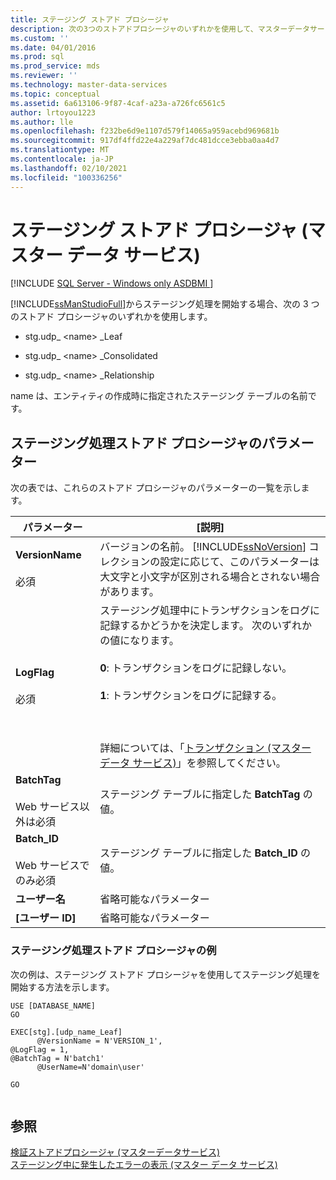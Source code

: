 ```yaml
---
title: ステージング ストアド プロシージャ
description: 次の3つのストアドプロシージャのいずれかを使用して、マスターデータサービスの SQL Server Management Studio からステージング処理を開始します。
ms.custom: ''
ms.date: 04/01/2016
ms.prod: sql
ms.prod_service: mds
ms.reviewer: ''
ms.technology: master-data-services
ms.topic: conceptual
ms.assetid: 6a613106-9f87-4caf-a23a-a726fc6561c5
author: lrtoyou1223
ms.author: lle
ms.openlocfilehash: f232be6d9e1107d579f14065a959acebd969681b
ms.sourcegitcommit: 917df4ffd22e4a229af7dc481dcce3ebba0aa4d7
ms.translationtype: MT
ms.contentlocale: ja-JP
ms.lasthandoff: 02/10/2021
ms.locfileid: "100336256"
---
```

# <a name="staging-stored-procedure-master-data-services"></a>ステージング ストアド プロシージャ (マスター データ サービス)

[!INCLUDE [SQL Server - Windows only ASDBMI  ](../includes/applies-to-version/sql-windows-only-asdbmi.md)]

  [!INCLUDE[ssManStudioFull](../includes/ssmanstudiofull-md.md)]からステージング処理を開始する場合、次の 3 つのストアド プロシージャのいずれかを使用します。  
  
-   stg.udp_ \<name> _Leaf  
  
-   stg.udp_ \<name> _Consolidated  
  
-   stg.udp_ \<name> _Relationship  
  
 name は、エンティティの作成時に指定されたステージング テーブルの名前です。  
  
## <a name="staging-process-stored-procedure-parameters"></a>ステージング処理ストアド プロシージャのパラメーター  
 次の表では、これらのストアド プロシージャのパラメーターの一覧を示します。  
  
|パラメーター|[説明]|  
|---------------|-----------------|  
|**VersionName**<br /><br /> 必須|バージョンの名前。 [!INCLUDE[ssNoVersion](../includes/ssnoversion-md.md)] コレクションの設定に応じて、このパラメーターは大文字と小文字が区別される場合とされない場合があります。|  
|**LogFlag**<br /><br /> 必須|ステージング処理中にトランザクションをログに記録するかどうかを決定します。 次のいずれかの値になります。<br /><br /> **0**: トランザクションをログに記録しない。<br /><br /> **1**: トランザクションをログに記録する。<br /><br /> <br /><br /> 詳細については、「[トランザクション (マスター データ サービス)](../master-data-services/transactions-master-data-services.md)」を参照してください。|  
|**BatchTag**<br /><br /> Web サービス以外は必須|ステージング テーブルに指定した **BatchTag** の値。|  
|**Batch_ID**<br /><br /> Web サービスでのみ必須|ステージング テーブルに指定した **Batch_ID** の値。|  
|**ユーザー名**|省略可能なパラメーター|  
|**[ユーザー ID]**|省略可能なパラメーター|  
  
### <a name="staging-process-stored-procedure-example"></a>ステージング処理ストアド プロシージャの例  
 次の例は、ステージング ストアド プロシージャを使用してステージング処理を開始する方法を示します。  
  
```  
USE [DATABASE_NAME]  
GO  
  
EXEC[stg].[udp_name_Leaf]  
      @VersionName = N'VERSION_1',  
@LogFlag = 1,  
@BatchTag = N'batch1'  
      @UserName=N'domain\user'  
  
GO  
  
```  
  
## <a name="see-also"></a>参照  
 [検証ストアドプロシージャ &#40;マスターデータサービス&#41;](../master-data-services/validation-stored-procedure-master-data-services.md)   
 [ステージング中に発生したエラーの表示 (マスター データ サービス)](../master-data-services/view-errors-that-occur-during-staging-master-data-services.md)  
  
  
